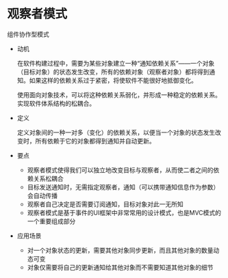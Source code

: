 # 观察者模式

组件协作型模式

* 动机

  在软件构建过程中，需要为某些对象建立一种“通知依赖关系”——一个对象（目标对象）的状态发生改变，所有的依赖对象（观察者对象）都将得到通知。如果这样的依赖关系过于紧密，将使软件不能很好地抵御变化。

  使用面向对象技术，可以将这种依赖关系弱化，并形成一种稳定的依赖关系。实现软件体系结构的松耦合。

* 定义

  定义对象间的一种一对多（变化）的依赖关系，以便当一个对象的状态发生改变时，所有依赖于它的对象都得到通知并自动更新。

* 要点

  * 观察者模式使得我们可以独立地改变目标与观察者，从而使二者之间的依赖关系松耦合
  * 目标发送通知时，无需指定观察者，通知（可以携带通知信息作为参数）会自动传播
  * 观察者自己决定是否需要订阅通知，目标对象对此一无所知
  * 观察者模式是基于事件的UI框架中非常常用的设计模式，也是MVC模式的一个重要组成部分

* 应用场景
  * 对一个对象状态的更新，需要其他对象同步更新，而且其他对象的数量动态可变
  * 对象仅需要将自己的更新通知给其他对象而不需要知道其他对象的细节